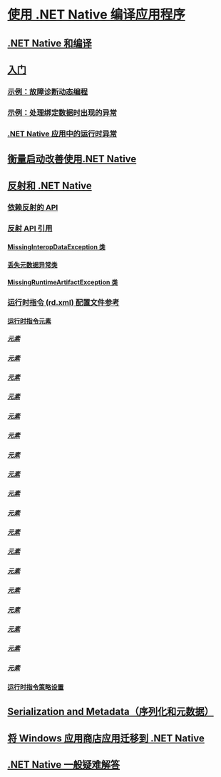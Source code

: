 # [使用 .NET Native 编译应用程序](index.md)
## [.NET Native 和编译](net-native-and-compilation.md)
## [入门](getting-started-with-net-native.md)
### [示例：故障诊断动态编程](example-troubleshooting-dynamic-programming.md)
### [示例：处理绑定数据时出现的异常](example-handling-exceptions-when-binding-data.md)
### [.NET Native 应用中的运行时异常](runtime-exceptions-in-net-native-apps.md)
## [衡量启动改善使用.NET Native](measuring-startup-improvement-with-net-native.md)
## [反射和 .NET Native](reflection-and-net-native.md)
### [依赖反射的 API](apis-that-rely-on-reflection.md)
### [反射 API 引用](net-native-reflection-api-reference.md)
#### [MissingInteropDataException 类](missinginteropdataexception-class-net-native.md)
#### [丢失元数据异常类](missingmetadataexception-class-net-native.md)
#### [MissingRuntimeArtifactException 类](missingruntimeartifactexception-class-net-native.md)
### [运行时指令 (rd.xml) 配置文件参考](runtime-directives-rd-xml-configuration-file-reference.md)
#### [运行时指令元素](runtime-directive-elements.md)
##### [<Application> 元素](application-element-net-native.md)
##### [<Assembly> 元素](assembly-element-net-native.md)
##### [<AttributeImplies> 元素](attributeimplies-element-net-native.md)
##### [<Directives> 元素](directives-element-net-native.md)
##### [<Event> 元素](event-element-net-native.md)
##### [<Field> 元素](field-element-net-native.md)
##### [<GenericParameter> 元素](genericparameter-element-net-native.md)
##### [<ImpliesType> 元素](impliestype-element-net-native.md)
##### [<Library> 元素](library-element-net-native.md)
##### [<Method> 元素](method-element-net-native.md)
##### [<MethodInstantiation> 元素](methodinstantiation-element-net-native.md)
##### [<Namespace> 元素](namespace-element-net-native.md)
##### [<Parameter> 元素](parameter-element-net-native.md)
##### [<Property> 元素](property-element-net-native.md)
##### [<Subtypes> 元素](subtypes-element-net-native.md)
##### [<Type> 元素](type-element-net-native.md)
##### [<TypeInstantiation> 元素](typeinstantiation-element-net-native.md)
##### [<TypeParameter> 元素](typeparameter-element-net-native.md)
#### [运行时指令策略设置](runtime-directive-policy-settings.md)
## [Serialization and Metadata（序列化和元数据）](serialization-and-metadata.md)
## [将 Windows 应用商店应用迁移到 .NET Native](migrating-your-windows-store-app-to-net-native.md)
## [.NET Native 一般疑难解答](net-native-general-troubleshooting.md)
